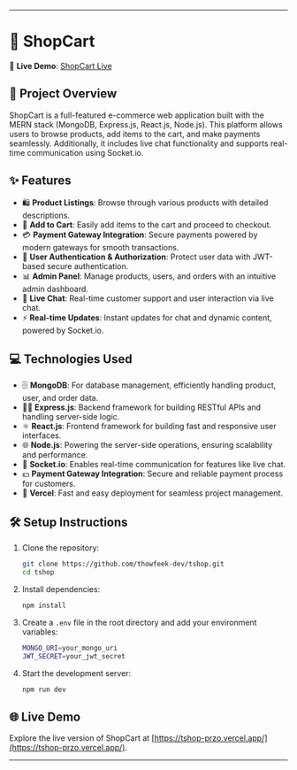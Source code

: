 
---

# 🛒 ShopCart

🔗 **Live Demo**: [ShopCart Live](https://tshop-przo.vercel.app/)

## 📖 Project Overview

ShopCart is a full-featured e-commerce web application built with the MERN stack (MongoDB, Express.js, React.js, Node.js). This platform allows users to browse products, add items to the cart, and make payments seamlessly. Additionally, it includes live chat functionality and supports real-time communication using Socket.io.

## ✨ Features

- 🛍️ **Product Listings**: Browse through various products with detailed descriptions.
- 🛒 **Add to Cart**: Easily add items to the cart and proceed to checkout.
- 💳 **Payment Gateway Integration**: Secure payments powered by modern gateways for smooth transactions.
- 🔐 **User Authentication & Authorization**: Protect user data with JWT-based secure authentication.
- 📊 **Admin Panel**: Manage products, users, and orders with an intuitive admin dashboard.
- 💬 **Live Chat**: Real-time customer support and user interaction via live chat.
- ⚡ **Real-time Updates**: Instant updates for chat and dynamic content, powered by Socket.io.

## 💻 Technologies Used

- 🗄️ **MongoDB**: For database management, efficiently handling product, user, and order data.
- 🧑‍💻 **Express.js**: Backend framework for building RESTful APIs and handling server-side logic.
- ⚛️ **React.js**: Frontend framework for building fast and responsive user interfaces.
- 🌐 **Node.js**: Powering the server-side operations, ensuring scalability and performance.
- 📡 **Socket.io**: Enables real-time communication for features like live chat.
- 💵 **Payment Gateway Integration**: Secure and reliable payment process for customers.
- 🚀 **Vercel**: Fast and easy deployment for seamless project management.

## 🛠️ Setup Instructions

1. Clone the repository:
   ```bash
   git clone https://github.com/thowfeek-dev/tshop.git
   cd tshop
   ```

2. Install dependencies:
   ```bash
   npm install
   ```

3. Create a `.env` file in the root directory and add your environment variables:
   ```bash
   MONGO_URI=your_mongo_uri
   JWT_SECRET=your_jwt_secret
   ```

4. Start the development server:
   ```bash
   npm run dev
   ```

## 🌐 Live Demo

Explore the live version of ShopCart at [https://tshop-przo.vercel.app/](https://tshop-przo.vercel.app/).

---